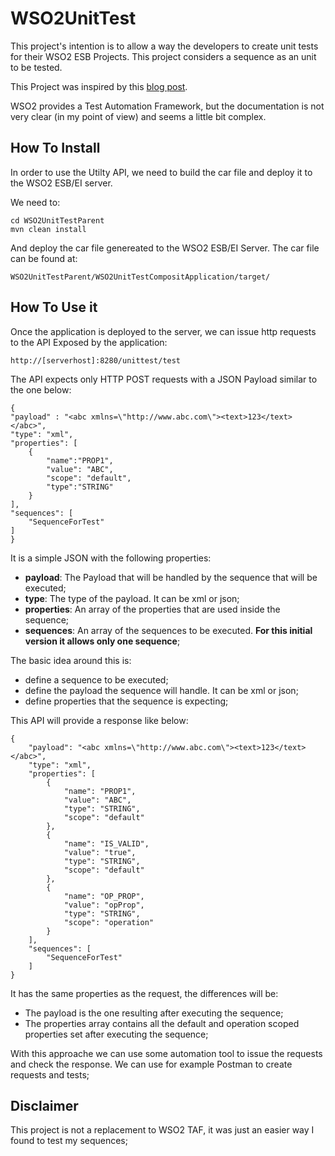 # WSO2UnitTest

This project's intention is to allow a way the developers to create unit tests for their WSO2 ESB Projects. 
This project considers a sequence as an unit to be tested. 

This Project was inspired by this [blog post](http://rogervdkimmenade.blogspot.com/2016/08/wso2-esb-design-for-testability.html). 

WSO2 provides a Test Automation Framework, but the documentation is not very clear (in my point of view) and seems a little bit complex.

## How To Install

In order to use the Utilty API, we need to build the car file and deploy it to the WSO2 ESB/EI server.

We need to:

   
	cd WSO2UnitTestParent
	mvn clean install
	
And deploy the car file genereated to the WSO2 ESB/EI Server.
The car file can be found at:

	WSO2UnitTestParent/WSO2UnitTestCompositApplication/target/
	
## How To Use it

Once the application is deployed to the server, we can issue http requests to the API Exposed by the application:

	http://[serverhost]:8280/unittest/test
	

The API expects only HTTP POST requests with a JSON Payload similar to the one below:

	{
    "payload" : "<abc xmlns=\"http://www.abc.com\"><text>123</text></abc>",
    "type": "xml",
    "properties": [
        {
            "name":"PROP1",
            "value": "ABC",
            "scope": "default",
            "type":"STRING"
        }
    ],
    "sequences": [
        "SequenceForTest"
    ]
	}

	
It is a simple JSON with the following properties:

* **payload**: The Payload that will be handled by the sequence that will be executed;
* **type**: The type of the payload. It can be xml or json;
* **properties**: An array of the properties that are used inside the sequence;
* **sequences**: An array of the sequences to be executed. **For this initial version it allows only one sequence**; 


The basic idea around this is:

* define a sequence to be executed;
* define the payload the sequence will handle. It can be xml or json;
* define properties that the sequence is expecting;

This API will provide a response like below:

	{
	    "payload": "<abc xmlns=\"http://www.abc.com\"><text>123</text></abc>",
	    "type": "xml",
	    "properties": [
	        {
	            "name": "PROP1",
	            "value": "ABC",
	            "type": "STRING",
	            "scope": "default"
	        },
	        {
	            "name": "IS_VALID",
	            "value": "true",
	            "type": "STRING",
	            "scope": "default"
	        },
	        {
	            "name": "OP_PROP",
	            "value": "opProp",
	            "type": "STRING",
	            "scope": "operation"
	        }
	    ],
	    "sequences": [
	        "SequenceForTest"
	    ]
	}
	

It has the same properties as the request, the differences will be:

* The payload is the one resulting after executing the sequence;
* The properties array contains all the default and operation scoped properties set after executing the sequence;


With this approache we can use some automation tool to issue the requests and check the response.
We can use for example Postman to create requests and tests;


## Disclaimer

This project is not a replacement to WSO2 TAF, it was just an easier way I found to test my sequences;
